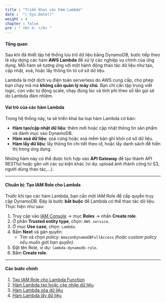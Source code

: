 ```yaml
---
title : "Triển khai các hàm Lambda"
date :  "r Sys.Date()" 
weight : 4
chapter : false
pre : " <b> 4. </b> "
---
```


#### Tổng quan

Sau khi đã thiết lập hệ thống lưu trữ dữ liệu bằng DynamoDB, bước tiếp theo là xây dựng các hàm **AWS Lambda** để xử lý các nghiệp vụ chính của ứng dụng. Mỗi hàm sẽ tương ứng với một hành động thao tác dữ liệu như tạo, cập nhật, xoá, hoặc lấy thông tin từ cơ sở dữ liệu.

Lambda là một dịch vụ điện toán serverless do AWS cung cấp, cho phép bạn chạy mã mà **không cần quản lý máy chủ**. Bạn chỉ cần tập trung viết logic, còn việc tự động scale, chạy đúng lúc và tính phí theo số lần gọi sẽ do Lambda đảm nhiệm.


#### Vai trò của các hàm Lambda

Trong hệ thống này, ta sẽ triển khai ba loại hàm Lambda cơ bản:

- **Hàm tạo/cập nhật dữ liệu**: thêm mới hoặc cập nhật thông tin sản phẩm và danh mục vào DynamoDB.
- **Hàm xoá dữ liệu**: xoá cứng hoặc xoá mềm bản ghi khỏi cơ sở dữ liệu.
- **Hàm lấy dữ liệu**: lấy thông tin chi tiết theo id, hoặc lấy danh sách để hiển thị trong ứng dụng.

Những hàm này có thể được tích hợp vào **API Gateway** để tạo thành API RESTful hoặc gắn với các sự kiện khác (ví dụ: upload ảnh thành công từ S3, người dùng thao tác,...).

---


#### Chuẩn bị: Tạo IAM Role cho Lambda


Trước khi tạo các hàm Lambda, bạn cần một IAM Role để cấp quyền truy cập DynamoDB. Đây là bước **bắt buộc** để Lambda có thể thao tác dữ liệu. Thực hiện như sau:

1. Truy cập vào [IAM Console](https://console.aws.amazon.com/iam/home#/roles) → mục **Roles** → nhấn **Create role**.
2. Ở phần **Trusted entity type**, chọn: `AWS service`.
3. Ở mục **Use case**, chọn: `Lambda`.
4. Bấm **Next** và gán quyền:
   - Tìm và chọn policy: `AmazonDynamoDBFullAccess` *(hoặc custom policy nếu muốn giới hạn quyền)*.
5. Đặt tên Role, ví dụ: `lambda-dynamodb-role`.
6. Bấm **Create role**.


---
#### Các bước chính

1. [Tạo IAM Role cho Lambda Function](4.1-create-iam-role-for-lambda-function/)
2. [Hàm Lambda tạo hoặc cập nhập dữ liệu](4.2-create-or-update-lambda-function/)
3. [Hàm Lambda xóa dữ liệu](4.3-delete-lambda-function/)
4. [Hàm Lambda lấy dữ liệu](4.4-get-lambda-function/)